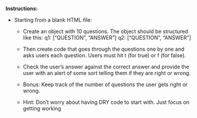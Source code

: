 **Instructions:**

* Starting from a blank HTML file:

	* Create an object with 10 questions. The object should be structured like this: q1: [“QUESTION”, “ANSWER”]	q2: [“QUESTION”, “ANSWER”]

	* Then create code that goes through the questions one by one and asks users each question. Users must hit t (for true) or f (for false).

	* Check the user’s answer against the correct answer and provide the user with an alert of some sort telling them if they are right or wrong. 

	* Bonus: Keep track of the number of questions the user gets right or wrong.

	* Hint: Don’t worry about having DRY code to start with. Just focus on getting working 


